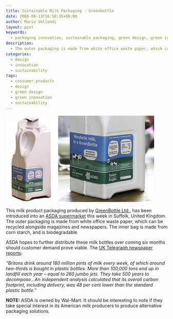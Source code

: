 ```yaml
---
title: Sustainable Milk Packaging - Greenbottle
date: 2008-08-13T16:50:35+00:00
author: Mario Vellandi
layout: post
keywords:
  - packaging innovation, sustainable packaging, green design, green innovation, sustainable design, sustainable innovation, sustainable products, corn starch, united kingdom
description:
  - The outer packaging is made from white office waste paper, which can be recycled alongside magazines and newspapers. The inner bag is made from corn starch, and is biodegradable.
categories:
  - design
  - innovation
  - sustainability
tags:
  - consumer products
  - design
  - green design
  - green innovation
  - sustainability
---
```

<img class="aligncenter size-full wp-image-254" title="greenbottle" src="../images/wp-content/uploads/2008/08/greenbottle.jpg" alt="greenbottle milk packaging from UK" width="463" height="271" />

This milk product packaging produced by [GreenBottle Ltd.](http://greenbottle.com/ "greenbottle recyclable compostable milk packaging United Kingdom"), has been introduced into an [ASDA supermarket](http://www.asda.co.uk/ "ASDA UK supermarket website") this week in Suffolk, United Kingdom. The outer packaging is made from white office waste paper, which can be recycled alongside magazines and newspapers. The inner bag is made from corn starch, and is biodegradable.

ASDA hopes to further distribute these milk bottles over coming six months should customer demand prove viable. The [UK Telegraph newspaper reports](http://www.telegraph.co.uk/news/uknews/2534873/Recyclable-cardboard-milk-bottle-hits-supermarket-shelves.html "Telegraph UK article on greenbottle milk packaging recycled paper corn starch biodegradable ASDA supermarket"):

*&#8220;Britons drink around 180 million pints of milk every week, of which around two-thirds is bought in plastic bottles. More than 100,000 tons end up in landfill each year &#8211; equal to 260 jumbo jets. They take 500 years to decompose&#8230;An independent analysis calculated that its overall carbon footprint, including delivery, was 48 per cent lower than the standard plastic bottle.&#8221;*

__NOTE:__ ASDA is owned by Wal-Mart. It should be interesting to note if they take special interest in its American milk producers to produce alternative packaging solutions.
